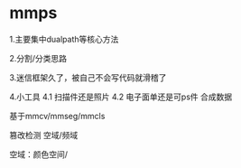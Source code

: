 
# mmps
1.主要集中dualpath等核心方法

2.分割/分类思路

3.迷信框架久了，被自己不会写代码就滑稽了

4.小工具
4.1 扫描件还是照片
4.2 电子面单还是可ps件  合成数据


基于mmcv/mmseg/mmcls



篡改检测
空域/频域

空域：颜色空间/
